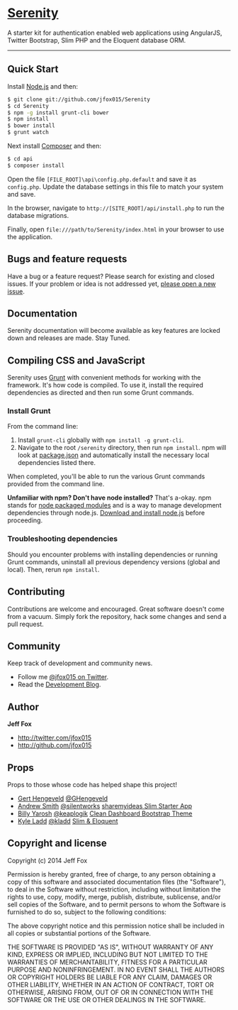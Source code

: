 # [Serenity](http://jfox015.com/code/serenity)

A starter kit for authentication enabled web applications using AngularJS, Twitter Bootstrap, Slim PHP and the Eloquent database ORM.

***

## Quick Start

Install [Node.js](http://nodejs.org) and then:

```sh
$ git clone git://github.com/jfox015/Serenity
$ cd Serenity
$ npm -g install grunt-cli bower
$ npm install
$ bower install
$ grunt watch
```

Next install [Composer](http://getcomposer.org) and then:

```sh
$ cd api
$ composer install
```

Open the file `[FILE_ROOT]\api\config.php.default` and save it as `config.php`. Update the database settings in this file to match your system and save.

In the browser, navigate to `http://[SITE_ROOT]/api/install.php` to run the database migrations.

Finally, open `file:///path/to/Serenity/index.html` in your browser to use the application.


## Bugs and feature requests

Have a bug or a feature request? Please search for existing and closed issues. If your problem or idea is not addressed yet, [please open a new issue](https://github.com/jfox015/Serenity/issues/new).


## Documentation

Serenity documentation will become available as key features are locked down and releases are made. Stay Tuned.

## Compiling CSS and JavaScript

Serenity uses [Grunt](http://gruntjs.com/) with convenient methods for working with the framework. It's how code is compiled. To use it, install the required dependencies as directed and then run some Grunt commands.

### Install Grunt

From the command line:

1. Install `grunt-cli` globally with `npm install -g grunt-cli`.
2. Navigate to the root `/serenity` directory, then run `npm install`. npm will look at [package.json](https://github.com/jfox015/serenity/package.json) and automatically install the necessary local dependencies listed there.

When completed, you'll be able to run the various Grunt commands provided from the command line.

**Unfamiliar with npm? Don't have node installed?** That's a-okay. npm stands for [node packaged modules](http://npmjs.org/) and is a way to manage development dependencies through node.js. [Download and install node.js](http://nodejs.org/download/) before proceeding.


### Troubleshooting dependencies

Should you encounter problems with installing dependencies or running Grunt commands, uninstall all previous dependency versions (global and local). Then, rerun `npm install`.


## Contributing

Contributions are welcome and encouraged. Great software doesn't come from a vacuum. Simply fork the repository, hack some changes and send a pull request.


## Community

Keep track of development and community news.

- Follow me [@jfox015 on Twitter](http://twitter.com/jfox015).
- Read the [Development Blog](http://www.jfox015.com/category/development-2/).


## Author

**Jeff Fox**

- <http://twitter.com/jfox015>
- <http://github.com/jfox015>

## Props

Props to those whose code has helped shape this project!

- [Gert Hengeveld](https://medium.com/@GHengeveld) [@GHengeveld](https://twitter.com/GHengeveld)
- [Andrew Smith](https://github.com/silentworks) [@silentworks](https://twitter.com/silentworks) [sharemyideas Slim Starter App](https://github.com/silentworks/sharemyideas)
- [Billy Yarosh](https://github.com/keaplogik) [@keaplogik](https://twitter.com/keaplogik) [Clean Dashboard Bootstrap Theme](https://github.com/keaplogik/Bootstrap-Clean-Dashboard-Theme)
- [Kyle Ladd](https://github.com/kladd) [@kladd](https://twitter.com/kladd) [Slim & Eloquent](https://github.com/kladd/slim-eloquent)

## Copyright and license

Copyright (c) 2014 Jeff Fox

Permission is hereby granted, free of charge, to any person obtaining a copy of
this software and associated documentation files (the "Software"), to deal in
the Software without restriction, including without limitation the rights to
use, copy, modify, merge, publish, distribute, sublicense, and/or sell copies
of the Software, and to permit persons to whom the Software is furnished to do
so, subject to the following conditions:

The above copyright notice and this permission notice shall be included in all
copies or substantial portions of the Software.

THE SOFTWARE IS PROVIDED "AS IS", WITHOUT WARRANTY OF ANY KIND, EXPRESS OR
IMPLIED, INCLUDING BUT NOT LIMITED TO THE WARRANTIES OF MERCHANTABILITY,
FITNESS FOR A PARTICULAR PURPOSE AND NONINFRINGEMENT. IN NO EVENT SHALL THE
AUTHORS OR COPYRIGHT HOLDERS BE LIABLE FOR ANY CLAIM, DAMAGES OR OTHER
LIABILITY, WHETHER IN AN ACTION OF CONTRACT, TORT OR OTHERWISE, ARISING FROM,
OUT OF OR IN CONNECTION WITH THE SOFTWARE OR THE USE OR OTHER DEALINGS IN THE
SOFTWARE.